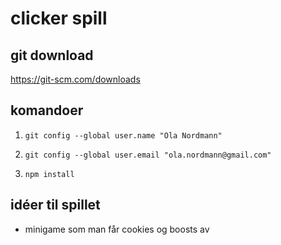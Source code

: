 # clicker spill

## git download
https://git-scm.com/downloads

## komandoer 
1. ``` git config --global user.name "Ola Nordmann" ```

2. ``` git config --global user.email "ola.nordmann@gmail.com" ```

3. ``` npm install ```

## idéer til spillet
- minigame som man får cookies og boosts av